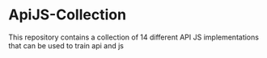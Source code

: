 # ApiJS-Collection
This repository contains a collection of 14 different API JS implementations that can be used to train api and js
